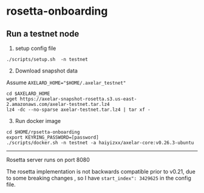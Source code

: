 # rosetta-onboarding
## Run a testnet node
1. setup config file
```
./scripts/setup.sh  -n testnet
```
2. Download snapshot data

Assume `AXELARD_HOME="$HOME/.axelar_testnet"`
```
cd $AXELARD_HOME
wget https://axelar-snapshot-rosetta.s3.us-east-2.amazonaws.com/axelar-testnet.tar.lz4
lz4 -dc --no-sparse axelar-testnet.tar.lz4 | tar xf -
```
3. Run docker image
```
cd $HOME/rpsetta-onboarding
export KEYRING_PASSWORD=[password]
./scripts/docker.sh -n testnet -a haiyizxx/axelar-core:v0.26.3-ubuntu
```

-----
Rosetta server runs on port 8080

The rosetta implementation is not backwards compatible prior to v0.21, due to some breaking changes , so I have `start_index": 3429625` in the config file.
